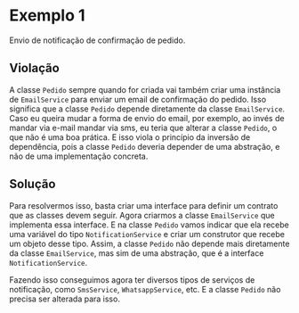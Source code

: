 # Exemplo 1

Envio de notificação de confirmação de pedido.

## Violação

A classe `Pedido` sempre quando for criada vai também criar uma instância de `EmailService` para enviar um email de confirmação do pedido. Isso significa que a classe `Pedido` depende diretamente da classe `EmailService`. Caso eu queira mudar a forma de envio do email, por exemplo, ao invés de mandar via e-mail mandar via sms, eu teria que alterar a classe `Pedido`, o que não é uma boa prática. E isso viola o princípio da inversão de dependência, pois a classe `Pedido` deveria depender de uma abstração, e não de uma implementação concreta.

## Solução

Para resolvermos isso, basta criar uma interface para definir um contrato que as classes devem seguir. Agora criarmos a classe `EmailService` que implementa essa interface. E na classe `Pedido` vamos indicar que ela recebe uma variável do tipo `NotificationService` e criar um construtor que recebe um objeto desse tipo. Assim, a classe `Pedido` não depende mais diretamente da classe `EmailService`, mas sim de uma abstração, que é a interface `NotificationService`.

Fazendo isso conseguimos agora ter diversos tipos de serviços de notificação, como `SmsService`, `WhatsappService`, etc. E a classe `Pedido` não precisa ser alterada para isso.